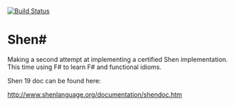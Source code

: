 [![Build Status](https://travis-ci.org/rkoeninger/shensharp.svg?branch=master)](https://travis-ci.org/rkoeninger/shensharp)

# Shen&#35;

Making a second attempt at implementing a certified Shen implementation. This time using F# to learn F# and functional idioms.

Shen 19 doc can be found here:

http://www.shenlanguage.org/documentation/shendoc.htm
